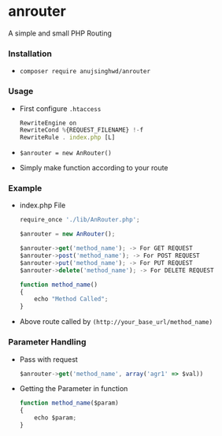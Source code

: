 # anrouter
A simple and small PHP Routing


### Installation
- ```composer require anujsinghwd/anrouter```

### Usage

- First configure `.htaccess`
    ```jsx
    RewriteEngine on
    RewriteCond %{REQUEST_FILENAME} !-f
    RewriteRule . index.php [L]
   ```    
- ```$anrouter = new AnRouter()```

- Simply make function according to your route

### Example

- index.php File
    ```jsx 
    require_once './lib/AnRouter.php';
    
    $anrouter = new AnRouter();

    $anrouter->get('method_name'); -> For GET REQUEST
    $anrouter->post('method_name'); -> For POST REQUEST
    $anrouter->put('method_name'); -> For PUT REQUEST
    $anrouter->delete('method_name'); -> For DELETE REQUEST

    function method_name()
    {
        echo "Method Called";
    }
    ```    
- Above route called by `(http://your_base_url/method_name)`

### Parameter Handling

- Pass with request
    ```jsx
    $anrouter->get('method_name', array('agr1' => $val))
    ```
- Getting the Parameter in function
    ```jsx
    function method_name($param)
    {
        echo $param;
    }
   ``` 
